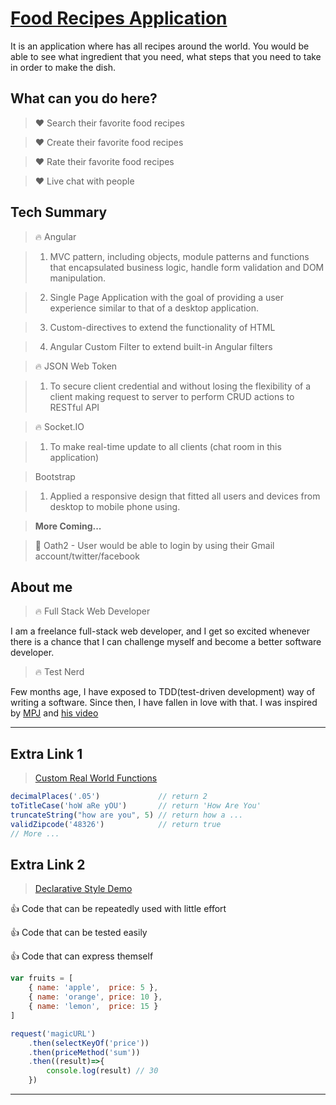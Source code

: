 # [Food Recipes Application](https://ccw-food-api.herokuapp.com/#/)
It is an application where has all recipes around the world. You would be able to see what ingredient that you need, what steps that you need to take in order to make the dish.

## What can you do here?

> :heart: Search their favorite food recipes

> :heart: Create their favorite food recipes

> :heart: Rate their favorite food recipes

> :heart: Live chat with people


## Tech Summary

> :fire: Angular

> 1. MVC pattern, including objects, module patterns and functions that encapsulated business logic, handle form validation and DOM manipulation.

> 2. Single Page Application with the goal of providing a user experience similar to that of a desktop application.
 
> 3. Custom-directives to extend the functionality of HTML

> 4. Angular Custom Filter to extend built-in Angular filters


> :fire: JSON Web Token 

> 1. To secure client credential and without losing the flexibility of a client making request to server to perform CRUD actions to RESTful API


> :fire: Socket.IO	
 
> 1. To make real-time update to all clients (chat room in this application)


> Bootstrap

> 1. Applied a responsive design that fitted all users and devices from desktop to mobile phone using.


> **More Coming...**

> :blue_heart: Oath2 - User would be able to login by using their Gmail account/twitter/facebook

## About me

> :fire: Full Stack Web Developer

I am a freelance full-stack web developer, and I get so 
excited whenever there is a chance that I can challenge
myself and become a better software developer.


> :fire: Test Nerd

Few months age, I have exposed to TDD(test-driven development) way
of writing a software. Since then, I have fallen in love with that.
I was inspired by [MPJ](https://www.youtube.com/watch?v=TWBDa5dqrl8)
and [his video](https://www.youtube.com/watch?v=vqAaMVoKz1c)


------------------------------------------

## Extra Link 1

> [Custom Real World Functions](https://github.com/CHAOWEICHIU/ccw-custom-functions)

```javascript
decimalPlaces('.05') 	  		 // return 2
toTitleCase('hoW aRe yOU') 		 // return 'How Are You'
truncateString("how are you", 5) // return how a ...
validZipcode('48326')   		 // return true
// More ...
```

## Extra Link 2

> [Declarative Style Demo](https://github.com/CHAOWEICHIU/functional-javascript)

:thumbsup: Code that can be repeatedly used with little effort

:thumbsup: Code that can be tested easily

:thumbsup: Code that can express themself

```javascript
var fruits = [
	{ name: 'apple',  price: 5 }, 
	{ name: 'orange', price: 10 }, 
	{ name: 'lemon',  price: 15 }
]
```
```javascript
request('magicURL')
	.then(selectKeyOf('price'))
	.then(priceMethod('sum'))
	.then((result)=>{
		console.log(result) // 30
	})
```
------------------------------------------




